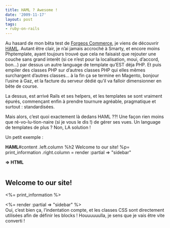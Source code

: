 ```yaml
---
title: HAML ? Awesome !
date: '2009-11-17'
layout: post
tags:
- ruby-on-rails
---
```


Au hasard de mon bêta test de
[Forgeos Commerce](http://www.forgeos.com), je viens de découvrir
[HAML](http://haml-lang.com/about.html). Autant être clair, je n’ai jamais accroché à Smarty, et encore moins Phptemplate, ayant toujours trouvé que cela ne faisaist que rejouter une couche sans grand interêt (si ce n’est pour la localisation, moui, d’accord, bon…) par dessus un autre language de template qu’EST déja PHP. Et puis empiler des classes PHP sur d’autres classes PHP qui elles mêmes surchargent d’autres classes… à la fin ça se termine en Magento, bonjour l’usine à Gaz, et la facture du serveur dédié qu’il va falloir dimensionner en bête de course.

La dessus, est arrivé Rails et ses helpers, et les templates se sont vraiment épurés, commençant enfin à prendre tournure agréable, pragmatique et surtout : standardisées.

Mais alors, c’est quoi exactement là dedans HAML ??! Une façon rien moins que ré-vo-lu-tion-naire (si je vous le dis !) de gérer ses vues. Un language de templates de plus ? Non, LA solution !

Un petit exemple :


**HAML**#content
  .left.column
    %h2 Welcome to our site!
    %p= print_information
  .right.column
    = render :partial => "sidebar"
 


**=> HTML**


<div id="content">
  <div class="left column">
    <h2>Welcome to our site!</h2>
    <p><%= print_information %></p>
  </div>
  <div class="right column">
    <%= render :partial => "sidebar" %>
  </div>
</div>
Oui, c’est bien ça, l’indentation compte, et les classes CSS sont directement utilisées afin de définir les blocks ! Houuuuuulla, je sens que je vais être vite converti !
